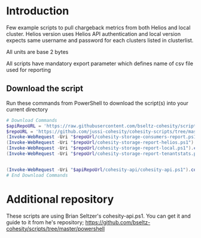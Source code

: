 # Introduction

Few example scripts to pull chargeback metrics from both Helios and local cluster. Helios version uses Helios API authentication and local version expects same username and password for each clusters listed in clusterlist.

All units are base 2 bytes

All scripts have mandatory export parameter which defines name of csv file used for reporting

## Download the script

Run these commands from PowerShell to download the script(s) into your current directory

```powershell
# Download Commands
$apiRepoURL = 'https://raw.githubusercontent.com/bseltz-cohesity/scripts/master/powershell'
$repoURL = 'https://github.com/jussi-cohesity/cohesity-scripts/tree/master/reporting'
(Invoke-WebRequest -Uri "$repoUrl/cohesity-storage-consumers-report.ps1").content | Out-File "cohesity-storage-consumers-report.ps1"; (Get-Content "cohesity-storage-consumers-report.ps1") | Set-Content "cohesity-storage-consumers-report.ps1"
(Invoke-WebRequest -Uri "$repoUrl/cohesity-storage-report-helios.ps1").content | Out-File "cohesity-storage-report-helios.ps1"; (Get-Content "cohesity-storage-report-helios.ps1") | Set-Content "cohesity-storage-report-helios.ps1"
(Invoke-WebRequest -Uri "$repoUrl/cohesity-storage-report-local.ps1").content | Out-File "cohesity-storage-report-local.ps1"; (Get-Content "cohesity-storage-report-local.ps1") | Set-Content "cohesity-storage-report-local.ps1"
(Invoke-WebRequest -Uri "$repoUrl/cohesity-storage-report-tenantstats.ps1").content | Out-File "cohesity-storage-report-tenantstats.ps1"; (Get-Content "cohesity-storage-report-tenantstats.ps1") | Set-Content "cohesity-storage-report-tenantstats.ps1"


(Invoke-WebRequest -Uri "$apiRepoUrl/cohesity-api/cohesity-api.ps1").content | Out-File cohesity-api.ps1; (Get-Content cohesity-api.ps1) | Set-Content cohesity-api.ps1
# End Download Commands
```

# Additional repository

These scripts are using Brian Seltzer's cohesity-api.ps1. You can get it and guide to it from he's repository; https://github.com/bseltz-cohesity/scripts/tree/master/powershell
